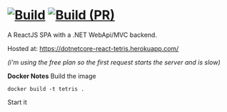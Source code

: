 [![Build](https://github.com/stewie1570/tetris/actions/workflows/Merge.yml/badge.svg)](https://github.com/stewie1570/tetris/actions/workflows/Merge.yml)
[![Build (PR)](https://github.com/stewie1570/tetris/actions/workflows/PR.yml/badge.svg)](https://github.com/stewie1570/tetris/actions/workflows/PR.yml)
======

A ReactJS SPA with a .NET WebApi/MVC backend.

Hosted at: https://dotnetcore-react-tetris.herokuapp.com/

*(i'm using the free plan so the first request starts the server and is slow)*

**Docker Notes**
Build the image
```terminal
docker build -t tetris .
```

Start it
```terminal

```